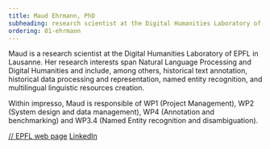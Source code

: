 ```yaml
---
title: Maud Ehrmann, PhD
subheading: research scientist at the Digital Humanities Laboratory of EPFL in Lausanne
ordering: 01-ehrmann
---
```


Maud is a research scientist at the Digital Humanities Laboratory of EPFL in Lausanne. Her research interests span Natural Language Processing and Digital Humanities and include, among others, historical text annotation, historical data processing and representation, named entity recognition, and multilingual linguistic resources creation.  


Within impresso, Maud is responsible of WP1 (Project Management), WP2 (System design and data management), WP4 (Annotation and benchmarking) and WP3.4 (Named Entity recognition and disambiguation).

[// EPFL web page](https://people.epfl.ch/maud.ehrmann?lang=en) [LinkedIn](https://www.linkedin.com/in/maudehrmann)